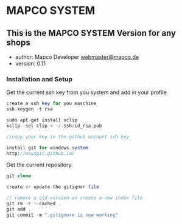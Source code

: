 MAPCO SYSTEM
===================
This is the MAPCO SYSTEM Version for any shops
-----------------------------------------------------------------

* author: Mapco Developer <webmaster@mapco.de>
* version: 0.11

### Installation and Setup

Get the current ssh key from you system and add in your profile

```php
create a ssh key for you maschine
ssh-keygen -t rsa
```

```php
sudo apt-get install xclip
xclip -sel clip < ~/.ssh/id_rsa.pub

//copy your key in the github account ssh key
```

```php
install git for windows system
http://msysgit.github.io/

```

Get the current repository.

```php
git clone

```

```php
create or update the gitignor file

// remove a old version an create a new index file
git rm -r --cached .
git add .
git commit -m ".gitignore is now working"
```
